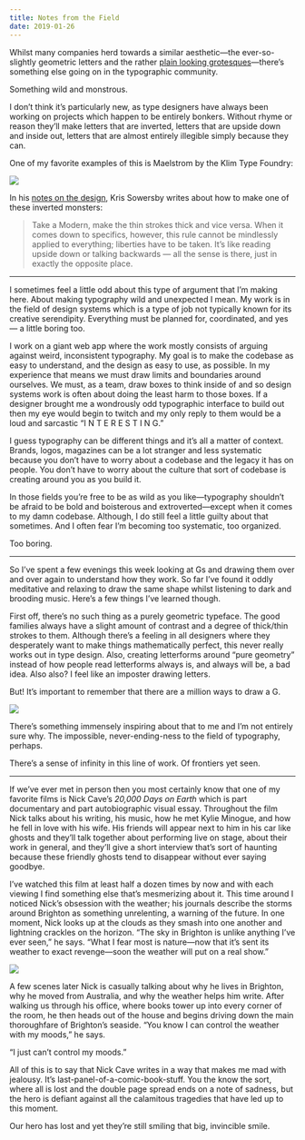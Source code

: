 ```yaml
---
title: Notes from the Field
date: 2019-01-26
---
```


Whilst many companies herd towards a similar aesthetic—the ever-so-slightly geometric letters and the rather [plain looking grotesques](https://ohnotype.co/blog/everybody-fall-in-line)—there’s something else going on in the typographic community.

Something wild and monstrous.

I don’t think it’s particularly new, as type designers have always been working on projects which happen to be entirely bonkers. Without rhyme or reason they’ll make letters that are inverted, letters that are upside down and inside out, letters that are almost entirely illegible simply because they can.

One of my favorite examples of this is Maelstrom by the Klim Type Foundry:

![](https://buttondown.s3.us-west-2.amazonaws.com/images/9b6983d7-6fd7-4436-a48b-9c7b391b2ddc.png)

In his [notes on the design](https://klim.co.nz/blog/maelstrom-design-information/), Kris Sowersby writes about how to make one of these inverted monsters:

> Take a Modern, make the thin strokes thick and vice versa. When it comes down to specifics, however, this rule cannot be mindlessly applied to everything; liberties have to be taken. It’s like reading upside down or talking backwards — all the sense is there, just in exactly the opposite place.

---

I sometimes feel a little odd about this type of argument that I’m making here. About making typography wild and unexpected I mean. My work is in the field of design systems which is a type of job not typically known for its creative serendipity. Everything must be planned for, coordinated, and yes — a little boring too.

I work on a giant web app where the work mostly consists of arguing against weird, inconsistent typography. My goal is to make the codebase as easy to understand, and the design as easy to use, as possible. In my experience that means we must draw limits and boundaries around ourselves. We must, as a team, draw boxes to think inside of and so design systems work is often about doing the least harm to those boxes. If a designer brought me a wondrously odd typographic interface to build out then my eye would begin to twitch and my only reply to them would be a loud and sarcastic “I N T E R E S T I N G.”

I guess typography can be different things and it’s all a matter of context. Brands, logos, magazines can be a lot stranger and less systematic because you don’t have to worry about a codebase and the legacy it has on people. You don’t have to worry about the culture that sort of codebase is creating around you as you build it.

In those fields you’re free to be as wild as you like—typography shouldn’t be afraid to be bold and boisterous and extroverted—except when it comes to my damn codebase. Although, I do still feel a little guilty about that sometimes. And I often fear I’m becoming too systematic, too organized.

Too boring.

---

So I’ve spent a few evenings this week looking at Gs and drawing them over and over again to understand how they work. So far I’ve found it oddly meditative and relaxing to draw the same shape whilst listening to dark and brooding music. Here’s a few things I’ve learned though.

First off, there’s no such thing as a purely geometric typeface. The good families always have a slight amount of contrast and a degree of thick/thin strokes to them. Although there’s a feeling in all designers where they desperately want to make things mathematically perfect, this never really works out in type design. Also, creating letterforms around “pure geometry” instead of how people read letterforms always is, and always will be, a bad idea. Also also? I feel like an imposter drawing letters.

But! It’s important to remember that there are a million ways to draw a G.

![](https://buttondown.s3.us-west-2.amazonaws.com/images/999ca6d5-4b96-4c4d-ae7b-bead40782366.png)

There’s something immensely inspiring about that to me and I’m not entirely sure why. The impossible, never-ending-ness to the field of typography, perhaps.

There’s a sense of infinity in this line of work. Of frontiers yet seen.

---

If we’ve ever met in person then you most certainly know that one of my favorite films is Nick Cave’s _20,000 Days on Earth_ which is part documentary and part autobiographic visual essay. Throughout the film Nick talks about his writing, his music, how he met Kylie Minogue, and how he fell in love with his wife. His friends will appear next to him in his car like ghosts and they’ll talk together about performing live on stage, about their work in general, and they’ll give a short interview that’s sort of haunting because these friendly ghosts tend to disappear without ever saying goodbye.

I’ve watched this film at least half a dozen times by now and with each viewing I find something else that’s mesmerizing about it. This time around I noticed Nick’s obsession with the weather; his journals describe the storms around Brighton as something unrelenting, a warning of the future. In one moment, Nick looks up at the clouds as they smash into one another and lightning crackles on the horizon. “The sky in Brighton is unlike anything I’ve ever seen,” he says. “What I fear most is nature—now that it’s sent its weather to exact revenge—soon the weather will put on a real show.”

![](https://buttondown.s3.us-west-2.amazonaws.com/images/c450ff19-8c83-4b6c-ba44-f228f5adcf46.jpg)

A few scenes later Nick is casually talking about why he lives in Brighton, why he moved from Australia, and why the weather helps him write. After walking us through his office, where books tower up into every corner of the room, he then heads out of the house and begins driving down the main thoroughfare of Brighton’s seaside. “You know I can control the weather with my moods,” he says.

“I just can’t control my moods.”

All of this is to say that Nick Cave writes in a way that makes me mad with jealousy. It’s last-panel-of-a-comic-book-stuff. You the know the sort, where all is lost and the double page spread ends on a note of sadness, but the hero is defiant against all the calamitous tragedies that have led up to this moment.

Our hero has lost and yet they’re still smiling that big, invincible smile.

